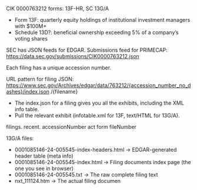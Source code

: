CIK 0000763212
forms: 13F-HR, SC 13G/A
- Form 13F: quarterly equity holdings of institutional investment managers with $100M+
- Schedule 13D?: beneficial ownership exceeding 5% of a company’s voting shares

SEC has JSON feeds for EDGAR. 
Submissions feed for PRIMECAP: https://data.sec.gov/submissions/CIK0000763212.json

Each filing has a unique accession number.

URL pattern for filing JSON: https://www.sec.gov/Archives/edgar/data/763212/{accession_number_no_dashes}/index.json
                                                                        /{filename}
- The index.json for a filing gives you all the exhibits, including the XML info table.
- Pull the relevant exhibit (infotable.xml for 13F, text/HTML for 13G/A).

filings.
    recent.
        accessionNumber
        act
        form
        fileNumber

13G/A files:
- 0001085146-24-005545-index-headers.html → EDGAR-generated header table (meta info)
- 0001085146-24-005545-index.html → Filing documents index page (the one you see in browser)
- 0001085146-24-005545.txt → The raw complete filing text 
- nxt_111124.htm → The actual filing documen